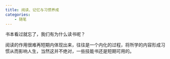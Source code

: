 ```yaml
---
title: 阅读、记忆与习惯养成
categories: 
    - 随笔
---
```


书本看过就忘了，我们有为什么读书呢？

阅读的作用很难再短期内体现出来，往往是一个内化的过程，将所学的内容形成习惯从而影响人生，当然这并不绝对，一些技能书还是短期可用的。